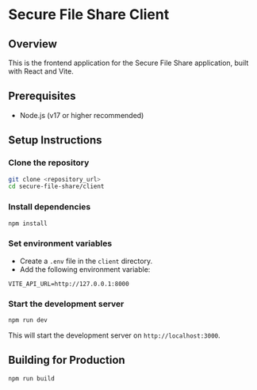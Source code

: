 # Secure File Share Client

## Overview

This is the frontend application for the Secure File Share application, built with React and Vite.

## Prerequisites

- Node.js (v17 or higher recommended)

## Setup Instructions

### **Clone the repository**

```bash
git clone <repository_url>
cd secure-file-share/client
```

### **Install dependencies**

```bash
npm install
```

### **Set environment variables**

- Create a `.env` file in the `client` directory.
- Add the following environment variable:

```
VITE_API_URL=http://127.0.0.1:8000
```

### **Start the development server**

```bash
npm run dev
```

This will start the development server on `http://localhost:3000`.

## Building for Production

```bash
npm run build
```
